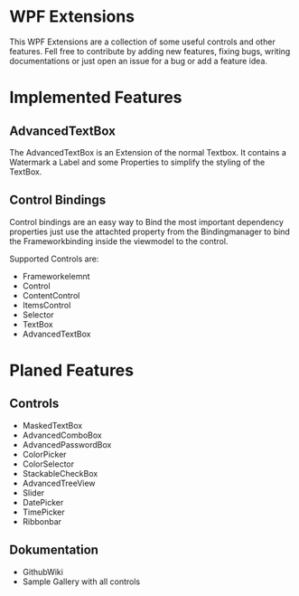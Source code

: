 # WPF Extensions

This WPF Extensions are a collection of some useful controls and other features.
Fell free to contribute by adding new features, fixing bugs, writing documentations or just open an issue for a bug or add a feature idea.

# Implemented Features



## AdvancedTextBox 

The AdvancedTextBox is an Extension of the normal Textbox. It contains a Watermark a Label and some Properties to simplify the styling of the TextBox.





## Control Bindings

Control bindings are an easy way to Bind the most important dependency properties just use the attachted property from the Bindingmanager to bind the Frameworkbinding inside the viewmodel to the control.

Supported Controls are:
- Frameworkelemnt
- Control
- ContentControl
- ItemsControl
- Selector
- TextBox
- AdvancedTextBox



# Planed Features 

## Controls

- MaskedTextBox
- AdvancedComboBox
- AdvancedPasswordBox
- ColorPicker
- ColorSelector
- StackableCheckBox
- AdvancedTreeView
- Slider
- DatePicker
- TimePicker
- Ribbonbar

## Dokumentation

- GithubWiki
- Sample Gallery with all controls

